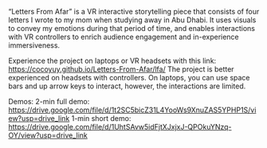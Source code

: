 “Letters From Afar” is a VR interactive storytelling piece that consists of four letters I wrote to my mom when studying away in Abu Dhabi. It uses visuals to convey my emotions during that period of time, and enables interactions with VR controllers to enrich audience engagement and in-experience immersiveness.

Experience the project on laptops or VR headsets with this link:
https://cocoyuy.github.io/Letters-From-Afar/lfa/
The project is better experienced on headsets with controllers. On laptops, you can use space bars and up arrow keys to interact, however, the interactions are limited.

Demos:
2-min full demo: https://drive.google.com/file/d/1t2SC5bicZ31L4YooWs9XnuZAS5YPHP1S/view?usp=drive_link
1-min short demo: https://drive.google.com/file/d/1UhtSAvw5idFjtXJxjxJ-QPOkuYNzq-OY/view?usp=drive_link
